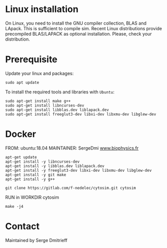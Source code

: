 # Linux installation

On Linux, you need to install the GNU compiler collection, BLAS and LApack. This is sufficient to compile sim. Recent Linux distributions provide precompiled BLAS/LAPACK as optional installation. Please, check your distribution.

# Prerequisite

Update your linux and packages:

	sudo apt update

To install the required tools and libraries with `Ubuntu`:

	sudo apt-get install make g++
	sudo apt-get install libncurses-dev
	sudo apt-get install libblas.dev liblapack.dev
	sudo apt-get install freeglut3-dev libxi-dev libxmu-dev libglew-dev

# Docker

FROM: ubuntu:18.04
MAINTAINER: SergeDmi www.biophysics.fr

	apt-get update
	apt-get install -y libncurses-dev
	apt-get install -y libblas.dev liblapack.dev 
	apt-get install -y freeglut3-dev libxi-dev libxmu-dev libglew-dev
	apt-get install -y git make
	apt-get install -y g++

	git clone https://gitlab.com/f-nedelec/cytosim.git cytosim
	
 RUN in WORKDIR cytosim
	
    make -j4


# Contact

Maintained by Serge Dmitrieff

